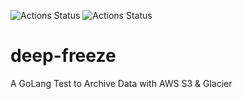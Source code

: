 ![Actions Status](https://github.com/CoreyLivingston/deep-freeze/workflows/Docker/badge.svg)
![Actions Status](https://github.com/CoreyLivingston/deep-freeze/workflows/Go/badge.svg)
# deep-freeze
A GoLang Test to Archive Data with AWS S3 & Glacier
